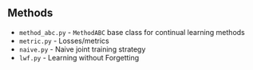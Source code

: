 ## Methods
- `method_abc.py` - `MethodABC` base class for continual learning methods
- `metric.py` - Losses/metrics
- `naive.py` - Naive joint training strategy
- `lwf.py` - Learning without Forgetting